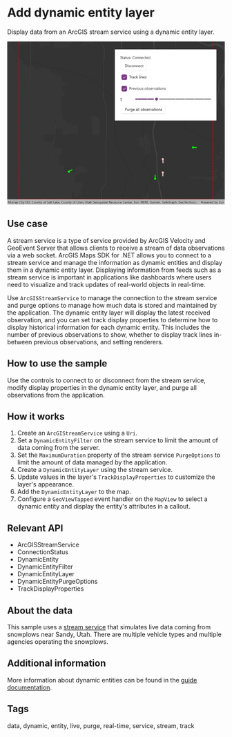 # Add dynamic entity layer

Display data from an ArcGIS stream service using a dynamic entity layer.

![Image of display dynamic entity layer](AddDynamicEntityLayer.jpg)

## Use case

A stream service is a type of service provided by ArcGIS Velocity and GeoEvent Server that allows clients to receive a stream of data observations via a web socket. ArcGIS Maps SDK for .NET allows you to connect to a stream service and manage the information as dynamic entities and display them in a dynamic entity layer. Displaying information from feeds such as a stream service is important in applications like dashboards where users need to visualize and track updates of real-world objects in real-time.

Use `ArcGISStreamService` to manage the connection to the stream service and purge options to manage how much data is stored and maintained by the application. The dynamic entity layer will display the latest received observation, and you can set track display properties to determine how to display historical information for each dynamic entity. This includes the number of previous observations to show, whether to display track lines in-between previous observations, and setting renderers.

## How to use the sample

Use the controls to connect to or disconnect from the stream service, modify display properties in the dynamic entity layer, and purge all observations from the application.

## How it works

1. Create an `ArcGIStreamService` using a `Uri`.
2. Set a `DynamicEntityFilter` on the stream service to limit the amount of data coming from the server.
3. Set the `MaximumDuration` property of the stream service `PurgeOptions` to limit the amount of data managed by the application.
4. Create a `DynamicEntityLayer` using the stream service.
5. Update values in the layer's `TrackDisplayProperties` to customize the layer's appearance.
6. Add the `DynamicEntityLayer` to the map.
7. Configure a `GeoViewTapped` event handler on the `MapView` to select a dynamic entity and display the entity's attributes in a callout.

## Relevant API

* ArcGISStreamService
* ConnectionStatus
* DynamicEntity
* DynamicEntityFilter
* DynamicEntityLayer
* DynamicEntityPurgeOptions
* TrackDisplayProperties

## About the data

This sample uses a [stream service](https://realtimegis2016.esri.com:6443/arcgis/rest/services/SandyVehicles/StreamServer) that simulates live data coming from snowplows near Sandy, Utah. There are multiple vehicle types and multiple agencies operating the snowplows.

## Additional information

More information about dynamic entities can be found in the [guide documentation](https://developers.arcgis.com/net/real-time/work-with-dynamic-entities/).

## Tags

data, dynamic, entity, live, purge, real-time, service, stream, track
